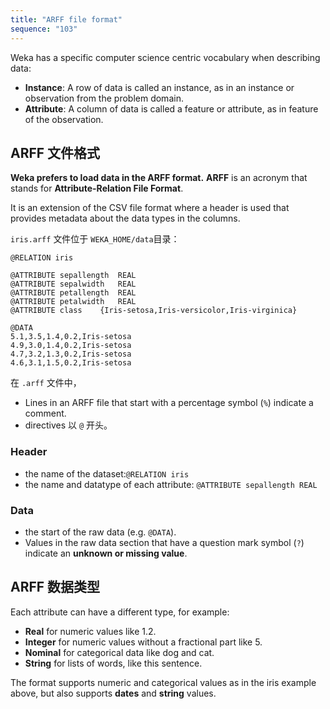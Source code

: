```yaml
---
title: "ARFF file format"
sequence: "103"
---
```


Weka has a specific computer science centric vocabulary when describing data:

- **Instance**: A row of data is called an instance, as in an instance or observation from the problem domain.
- **Attribute**: A column of data is called a feature or attribute, as in feature of the observation.



## ARFF 文件格式

**Weka prefers to load data in the ARFF format.**
**ARFF** is an acronym that stands for **Attribute-Relation File Format**.

It is an extension of the CSV file format
where a header is used that provides metadata about the data types in the columns.

`iris.arff` 文件位于 `WEKA_HOME/data`目录：

```text
@RELATION iris

@ATTRIBUTE sepallength	REAL
@ATTRIBUTE sepalwidth 	REAL
@ATTRIBUTE petallength 	REAL
@ATTRIBUTE petalwidth	REAL
@ATTRIBUTE class 	{Iris-setosa,Iris-versicolor,Iris-virginica}

@DATA
5.1,3.5,1.4,0.2,Iris-setosa
4.9,3.0,1.4,0.2,Iris-setosa
4.7,3.2,1.3,0.2,Iris-setosa
4.6,3.1,1.5,0.2,Iris-setosa
```

在 `.arff` 文件中，

- Lines in an ARFF file that start with a percentage symbol (`%`) indicate a comment.
- directives 以 `@` 开头。

### Header

- the name of the dataset:`@RELATION iris`
- the name and datatype of each attribute: `@ATTRIBUTE sepallength REAL`

### Data

- the start of the raw data (e.g. `@DATA`).
- Values in the raw data section that have a question mark symbol (`?`) indicate an **unknown or missing value**.

## ARFF 数据类型

Each attribute can have a different type, for example:

- **Real** for numeric values like 1.2.
- **Integer** for numeric values without a fractional part like 5.
- **Nominal** for categorical data like dog and cat.
- **String** for lists of words, like this sentence.

The format supports numeric and categorical values as in the iris example above,
but also supports **dates** and **string** values.
